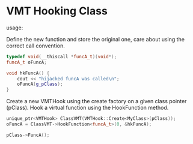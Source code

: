 # VMT Hooking Class

usage:

Define the new function and store the original one, care about using the correct call convention.

```C++
typedef void(__thiscall *funcA_t)(void*);
funcA_t oFuncA;

void hkFuncA() {
	cout << "hijacked funcA was called\n";
	oFuncA(g_pClass);
}
```

Create a new VMTHook using the create factory on a given class pointer (pClass). Hook a virtual function using the HookFunction method.

```C++
unique_ptr<VMTHook> ClassVMT(VMTHook::Create<MyClass>(pClass));
oFuncA = ClassVMT->HookFunction<funcA_t>(0, &hkFuncA);

pClass->FuncA();
```
